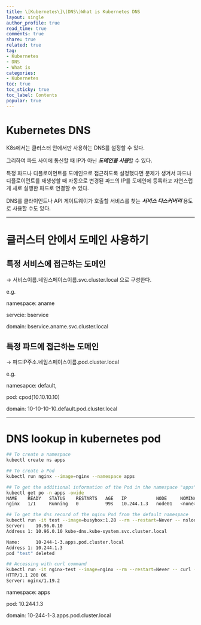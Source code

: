 ```yaml
---
title: \[Kubernetes\]\(DNS\)What is Kubernetes DNS
layout: single
author_profile: true
read_time: true
comments: true
share: true
related: true
tag:
- Kubernetes
- DNS
- What is
categories:
- Kubernetes
toc: true
toc_sticky: true
toc_label: Contents
popular: true
---
```

# Kubernetes DNS
K8s에서는 클러스터 안에서만 사용하는 DNS를 설정할 수 있다. 

그리하여 파드 사이에 통신할 때 IP가 아닌 ***도메인을 사용***할 수 있다.

특정 파드나 디플로이먼트를 도메인으로 접근하도록 설정했다면 문제가 생겨서 파드나 디플로이먼트를 재생성할 때  자동으로 변경된 파드의 IP를 도메인에 등록하고 자연스럽게 새로 실행한 파드로 연결할 수 있다.

DNS를 클라이언트나 API 게이트웨이가 호출할 서비스를 찾는 ***서비스 디스커버리*** 용도로 사용할 수도 있다.

---

# 클러스터 안에서 도메인 사용하기

## 특정 서비스에 접근하는 도메인

→ 서비스이름.네임스페이스이름.svc.cluster.local  으로 구성한다.

e.g.

namespace: aname

servcie: bservice 

domain: bservice.aname.svc.cluster.local

## 특정 파드에 접근하는 도메인

→ 파드IP주소.네임스페이스이름.pod.cluster.local

e.g.

namesapce: default, 

pod: cpod(10.10.10.10) 

domain: 10-10-10-10.default.pod.cluster.local

---

# DNS lookup in kubernetes pod

```bash
## To create a namespace
kubectl create ns apps

## To create a Pod
kubectl run nginx --image=nginx --namespace apps

## To get the additional information of the Pod in the namespace "apps"
kubectl get po -n apps -owide
NAME    READY   STATUS    RESTARTS   AGE   IP           NODE     NOMINATED NODE   READINESS GATES
nginx   1/1     Running   0          99s   10.244.1.3   node01   <none>           <none>

## To get the dns record of the nginx Pod from the default namespace
kubectl run -it test --image=busybox:1.28 --rm --restart=Never -- nslookup 10-244-1-3.apps.pod.cluster.local
Server:    10.96.0.10
Address 1: 10.96.0.10 kube-dns.kube-system.svc.cluster.local

Name:      10-244-1-3.apps.pod.cluster.local
Address 1: 10.244.1.3
pod "test" deleted

## Accessing with curl command
kubectl run -it nginx-test --image=nginx --rm --restart=Never -- curl -Is http://10-244-1-3.apps.pod.cluster.local
HTTP/1.1 200 OK
Server: nginx/1.19.2
```

namespace: apps

pod: 10.244.1.3

domain: 10-244-1-3.apps.pod.cluster.local